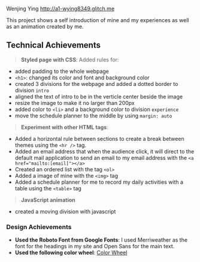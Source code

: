 Wenjing Ying
http://a1-wying8349.glitch.me

This project shows a self introduction of mine and my experiences as well as an animation created by me. 

## Technical Achievements
> **Styled page with CSS**: Added rules for:
- added padding to the whole webpage
- `<h1>`: changed its color and font and background color
- created 3 divisions for the webpage and added a dotted border to division `intro`
- aligned the text of intro to be in the verticle center beside the image
- resize the image to make it no larger than 200px
- added color to `<li>` and a background color to division `experience`
- move the schedule planner to the middle by using `margin: auto`

> **Experiment with other HTML tags**: 
- Added a horizontal rule between sections to create a break between themes using the `<hr />` tag.
- Added an email address that when the audience click, it will direct to the default mail application to send an email to my email address with the `<a href="mailto:[email]"></a>`
- Created an ordered list with the tag `<ol>`
- Added a image of mine with the `<img>` tag
- Added a schedule planner for me to record my daily activities with a table using the `<table>` tag

> **JavaScript animation**
- created a moving division with javascript

### Design Achievements
- **Used the Roboto Font from Google Fonts**: I used Merriweather as the font for the headings in my site and Open Sans for the main text.
- **Used the following color wheel**:
[Color Wheel](https://cdn.glitch.com/923fed96-1412-4abf-b1fe-89f8fb5bce6c%2Fthumbnails%2Fcolorwheel.PNG?1599481550859)

